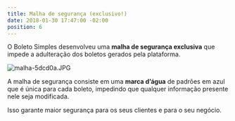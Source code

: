 ```yaml
---
title: Malha de segurança (exclusivo!)
date: 2018-01-30 17:47:00 -02:00
position: 6
---
```


O Boleto Simples desenvolveu uma **malha de segurança exclusiva** que impede a adulteração dos boletos gerados pela plataforma.

![malha-5dcd0a.JPG](/uploads/malha-5dcd0a.JPG)

A malha de segurança consiste em uma **marca d’água** de padrões em azul que é única para cada boleto, impedindo que qualquer informação presente nele seja modificada.

Isso garante maior segurança para os seus clientes e para o seu negócio.